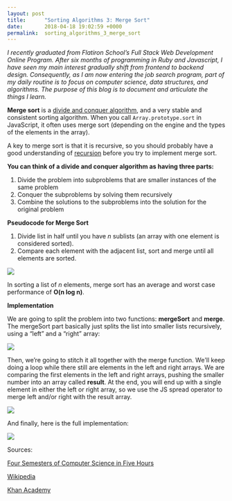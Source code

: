 ```yaml
---
layout: post
title:      "Sorting Algorithms 3: Merge Sort"
date:       2018-04-18 19:02:59 +0000
permalink:  sorting_algorithms_3_merge_sort
---
```



*I recently graduated from Flatiron School’s Full Stack Web Development Online Program. After six months of programming in Ruby and Javascript, I have seen my main interest gradually shift from frontend to backend design. Consequently, as I am now entering the job search program, part of my daily routine is to focus on computer science, data structures, and algorithms. The purpose of this blog is to document and articulate the things I learn.*

**Merge sort** is a [divide and conquer algorithm](https://en.wikipedia.org/wiki/Divide_and_conquer_algorithm), and a very stable and consistent sorting algorithm. When you call `Array.prototype.sort` in JavaScript, it often uses merge sort (depending on the engine and the types of the elements in the array). 

A key to merge sort is that it is recursive, so you should probably have a good understanding of [recursion](https://docs.microsoft.com/en-us/scripting/javascript/advanced/recursion-javascript) before you try to implement merge sort.

**You can think of a divide and conquer algorithm as having three parts:**

1. Divide the problem into subproblems that are smaller instances of the same problem
2. Conquer the subproblems by solving them recursively
3. Combine the solutions to the subproblems into the solution for the original problem

**Pseudocode for Merge Sort**

1. Divide list in half until you have *n* sublists (an array with one element is considered sorted).
2. Compare each element with the adjacent list, sort and merge until all elements are sorted.

![](https://upload.wikimedia.org/wikipedia/commons/c/cc/Merge-sort-example-300px.gif)

In sorting a list of *n* elements, merge sort has an average and worst case performance of **O(n log n)**. 

**Implementation**

We are going to split the problem into two functions: **mergeSort** and **merge**. The mergeSort part basically just splits the list into smaller lists recursively, using a “left” and a “right” array: 

![](https://i.imgur.com/tOQ7jUz.png)

Then, we’re going to stitch it all together with the merge function. We'll keep doing a loop while there still are elements in the left and right arrays. We are comparing the first elements in the left and right arrays, pushing the smaller number into an array called **result**. At the end, you will end up with a single element in either the left or right array, so we use the JS spread operator to merge left and/or right with the result array.

![](https://i.imgur.com/5K4zKb3.png)

And finally, here is the full implementation:

![](https://i.imgur.com/ozwhF57.png)

Sources:   

[Four Semesters of Computer Science in Five Hours ](https://www.lynda.com/JavaScript-tutorials/Four-Semesters-Computer-Science-5-Hours/604270-2.html)

[Wikipedia](https://en.wikipedia.org/wiki/Merge_sort)

[Khan Academy](https://www.khanacademy.org/computing/computer-science/algorithms/merge-sort/a/overview-of-merge-sort)


